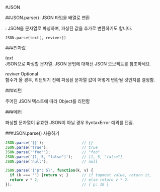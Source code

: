 #JSON

##JSON.parse()
:JSON 타입을 배열로 변환

 :  JSON을 문자열로 파싱하며, 파싱된 값을 추가로 변환하기도 합니다. <br>

 ```
 JSON.parse(text[, reviver])
 ```
 
  ###인자값
  
  *text* <br>
  JSON으로 파싱할 문자열. JSON 문법에 대해선 JSON 오브젝트를 참조하세요.
  
  *reviver* Optional <br>
  함수가 올 경우, 리턴되기 전에 파싱된 문자열 값이 어떻게 변환될 것인지를 결정함.
  
  ###리턴
  
  주어진 JSON 텍스트에 따라 Object를 리턴함
  
  ###에러
  
  파싱할 문자열이 유효한 JSON이 아닐 경우 SyntaxError  예외를 던짐.
  
  ###JSON.parse() 사용하기
  
  ```javascript
  JSON.parse('{}');                 // {}
  JSON.parse('true');               // true
  JSON.parse('"foo"');              // "foo"
  JSON.parse('[1, 5, "false"]');    // [1, 5, "false"]
  JSON.parse('null');               // null
  ```

  ```javascript
  JSON.parse('{"p": 5}', function(k, v) {
    if (k === '') {return v; }      // if topmost value, return it,
    return v * 2;                   // else return v * 2.
  });                               // { p: 10 }
  ```